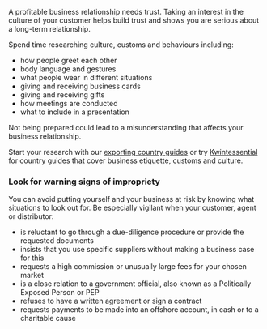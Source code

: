 A profitable business relationship needs trust. Taking an interest in the culture of your customer helps build trust and shows you are serious about a long-term relationship.

Spend time researching culture, customs and behaviours including:

- how people greet each other
- body language and gestures
- what people wear in different situations
- giving and receiving business cards
- giving and receiving gifts
- how meetings are conducted
- what to include in a presentation

Not being prepared could lead to a misunderstanding that affects your business relationship.

Start your research with our [exporting country guides](https://www.gov.uk/government/collections/exporting-country-guides "GOV.UK Exporting country guides") or try [Kwintessential](http://www.kwintessential.co.uk/resources/guides/ "Kwintessential country guides and profiles") for country guides that cover business etiquette, customs and culture.

### Look for warning signs of impropriety

You can avoid putting yourself and your business at risk by knowing what situations to look out for. Be especially vigilant when your customer, agent or distributor:

* is reluctant to go through a due-diligence procedure or provide the requested documents
* insists that you use specific suppliers without making a business case for this
* requests a high commission or unusually large fees for your chosen market
* is a close relation to a government official, also known as a Politically Exposed Person or PEP
* refuses to have a written agreement or sign a contract
* requests payments to be made into an offshore account, in cash or to a charitable cause
